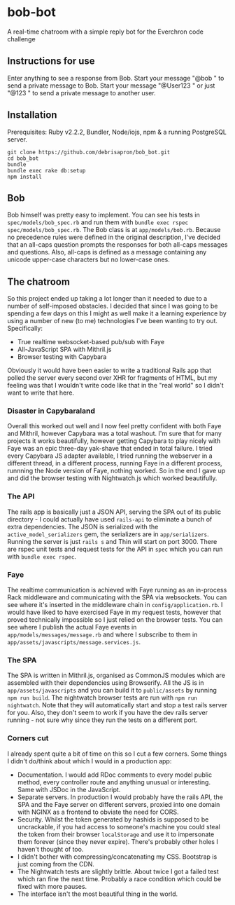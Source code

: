 # bob-bot

A real-time chatroom with a simple reply bot for the Everchron code challenge

## Instructions for use

Enter anything to see a response from Bob. Start your message "@bob " to send a private message to Bob. Start your message "@User123 " or just "@123 " to send a private message to another user.

## Installation

Prerequisites: Ruby v2.2.2, Bundler, Node/iojs, npm & a running PostgreSQL server.

```
git clone https://github.com/debrisapron/bob_bot.git
cd bob_bot
bundle
bundle exec rake db:setup
npm install
```

## Bob

Bob himself was pretty easy to implement. You can see his tests in `spec/models/bob_spec.rb` and run them with `bundle exec rspec spec/models/bob_spec.rb`. The Bob class is at `app/models/bob.rb`. Because no precedence rules were defined in the original description, I've decided that an all-caps question prompts the responses for both all-caps messages and questions. Also, all-caps is defined as a message containing any unicode upper-case characters but no lower-case ones.

## The chatroom

So this project ended up taking a lot longer than it needed to due to a number of self-imposed obstacles. I decided that since I was going to be spending a few days on this I might as well make it a learning experience by using a number of new (to me) technologies I've been wanting to try out. Specifically:

- True realtime websocket-based pub/sub with Faye
- All-JavaScript SPA with Mithril.js
- Browser testing with Capybara

Obviously it would have been easier to write a traditional Rails app that polled the server every second over XHR for fragments of HTML, but my feeling was that I wouldn't write code like that in the "real world" so I didn't want to write that here.

### Disaster in Capybaraland

Overall this worked out well and I now feel pretty confident with both Faye and Mithril, however Capybara was a total washout. I'm sure that for many projects it works beautifully, however getting Capybara to play nicely with Faye was an epic three-day yak-shave that ended in total failure. I tried every Capybara JS adapter available, I tried running the webserver in a different thread, in a different process, running Faye in a different process, runnning the Node version of Faye, nothing worked. So in the end I gave up and did the browser testing with Nightwatch.js which worked beautifully.

### The API

The rails app is basically just a JSON API, serving the SPA out of its public directory - I could actually have used `rails-api` to eliminate a bunch of extra dependencies. The JSON is serialized with the `active_model_serializers` gem, the serializers are in `app/serializers`. Running the server is just `rails s` and Thin will start on port 3000. There are rspec unit tests and request tests for the API in `spec` which you can run with `bundle exec rspec`.

### Faye

The realtime communication is achieved with Faye running as an in-process Rack middleware and communicating with the SPA via websockets. You can see where it's inserted in the middleware chain in `config/application.rb`. I would have liked to have exercised Faye in my request tests, however that proved technically impossible so I just relied on the browser tests. You can see where I publish the actual Faye events in `app/models/messages/message.rb` and where I subscribe to them in `app/assets/javascripts/message.services.js`.

### The SPA

The SPA is written in Mithril.js, organised as CommonJS modules which are assembled with their dependencies using Browserify. All the JS is in `app/assets/javascripts` and you can build it to `public/assets` by running `npm run build`. The nightwatch browser tests are run with `npm run nightwatch`. Note that they will automatically start and stop a test rails server for you. Also, they don't seem to work if you have the dev rails server running - not sure why since they run the tests on a different port.

### Corners cut

I already spent quite a bit of time on this so I cut a few corners. Some things I didn't do/think about which I would in a production app:

- Documentation. I would add RDoc comments to every model public method, every controller route and anything unusual or interesting. Same with JSDoc in the JavaScript.
- Separate servers. In production I would probably have the rails API, the SPA and the Faye server on different servers, proxied into one domain with NGINX as a frontend to obviate the need for CORS.
- Security. Whilst the token generated by hashids is supposed to be uncrackable, if you had access to someone's machine you could steal the token from their browser `localStorage` and use it to impersonate them forever (since they never expire). There's probably other holes I haven't thought of too.
- I didn't bother with compressing/concatenating my CSS. Bootstrap is just coming from the CDN.
- The Nightwatch tests are slightly brittle. About twice I got a failed test which ran fine the next time. Probably a race condition which could be fixed with more pauses.
- The interface isn't the most beautiful thing in the world.

